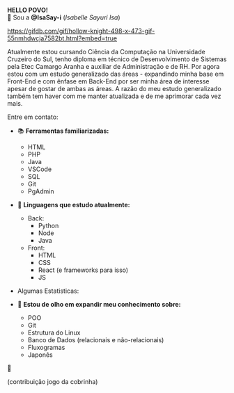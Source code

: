 
**HELLO POVO!**<br>
👋 Sou a **@IsaSay-i** (_Isabelle Sayuri Isa_)

https://gifdb.com/gif/hollow-knight-498-x-473-gif-55nmhdwcja7582bt.html?embed=true

Atualmente estou cursando Ciência da Computação na Universidade Cruzeiro do Sul, tenho diploma
em técnico de Desenvolvimento de Sistemas pela Etec Camargo Aranha e auxiliar de Administração e de RH.
Por agora estou com um estudo generalizado das áreas - expandindo minha base em Front-End e com ênfase em
Back-End por ser minha área de interesse apesar de gostar de ambas as áreas.
A razão do meu estudo generalizado também tem haver com me manter atualizada e de me aprimorar cada
vez mais.

Entre em contato:

- 📚 **Ferramentas familiarizadas:**
    - HTML
    - PHP
    - Java
    - VSCode
    - SQL
    - Git
    - PgAdmin

- 🌱 **Linguagens que estudo atualmente:**
    - Back:
      - Python
      - Node
      - Java
    - Front:
      - HTML
      - CSS
      - React (e frameworks para isso)
      - JS
     
- Algumas Estatisticas:
        
- 👀 **Estou de olho em expandir meu conhecimento sobre:**
    - POO
    - Git
    - Estrutura do Linux
    - Banco de Dados (relacionais e não-relacionais)
    - Fluxogramas
    - Japonês

🤗

(contribuição jogo da cobrinha)
